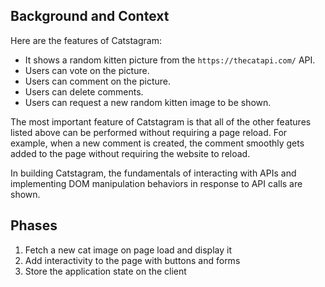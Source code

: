## Background and Context

Here are the features of Catstagram:

- It shows a random kitten picture from the `https://thecatapi.com/` API.
- Users can vote on the picture.
- Users can comment on the picture.
- Users can delete comments.
- Users can request a new random kitten image to be shown.

The most important feature of Catstagram is that all of the other features
listed above can be performed without requiring a page reload. For example,
when a new comment is created, the comment smoothly gets added to the page
without requiring the website to reload.

In building Catstagram, the fundamentals of interacting with
APIs and implementing DOM manipulation behaviors in response to API calls are shown.


## Phases

1. Fetch a new cat image on page load and display it
2. Add interactivity to the page with buttons and forms
3. Store the application state on the client
